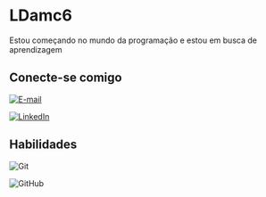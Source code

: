 # LDamc6
Estou começando no mundo da programação e estou em busca de aprendizagem

## Conecte-se comigo
[![E-mail](https://img.shields.io/badge/-Email-000?style=for-the-badge&logo=microsoft-outlook&logoColor=007BFF)](mailto:damclucas6@gmail.com)

[![LinkedIn](https://img.shields.io/badge/LinkedIn-000?style=for-the-badge&logo=linkedin&logoColor=0E76A8)](https://www.linkedin.com/in/pedro-lucas-souza-damasceno4183a8241/)

## Habilidades 
![Git](https://img.shields.io/badge/Git-000?style=for-the-badge&logo=git)

![GitHub](https://img.shields.io/badge/github-000?style=for-the-badge&logo=GitHub)

